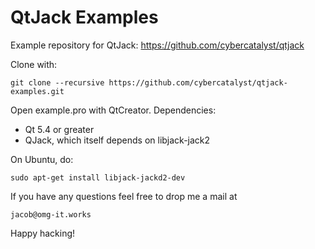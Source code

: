 # QtJack Examples

Example repository for QtJack: https://github.com/cybercatalyst/qtjack

Clone with:

```
git clone --recursive https://github.com/cybercatalyst/qtjack-examples.git
```

Open example.pro with QtCreator. Dependencies:

* Qt 5.4 or greater
* QJack, which itself depends on libjack-jack2

On Ubuntu, do:
```
sudo apt-get install libjack-jackd2-dev
```

If you have any questions feel free to drop me a mail at

```
jacob@omg-it.works
```

Happy hacking!
